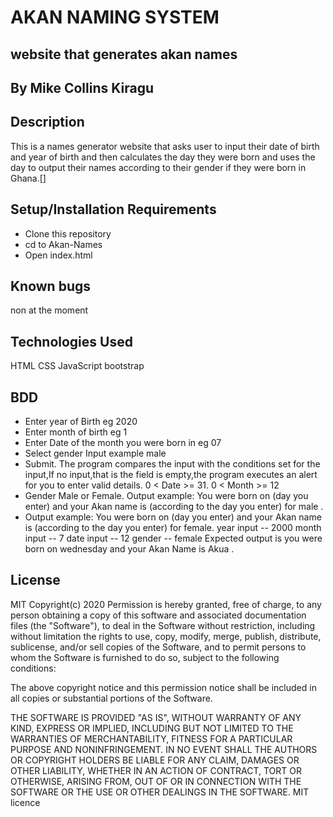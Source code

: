 
# AKAN NAMING SYSTEM
##  website that generates akan names

## By Mike Collins Kiragu

## Description
This is a names generator website that asks user to input their date of birth and year of birth and then calculates the day they were born and uses the day to output their names according to their gender if they were born in Ghana.[]

## Setup/Installation Requirements
* Clone this repository
* cd to Akan-Names
* Open index.html

## Known bugs
non at the moment

## Technologies Used
HTML CSS JavaScript bootstrap

## BDD
* Enter year of Birth eg 2020
* Enter month of birth eg 1
* Enter Date of the month you were born in eg 07
* Select gender Input example male
* Submit. The program compares the input with the conditions set for the input,If no input,that is the field is empty,the program executes an alert for you to enter valid details.
 0 < Date >= 31. 0 < Month >= 12
* Gender Male or Female. Output example: You were born on (day you enter) and your Akan name is (according to the day you enter) for male .
* Output example: You were born on (day you enter) and your Akan name is (according to the day you enter) for female.
year input -- 2000 month input -- 7 date input -- 12 gender -- female Expected output is you were born on wednesday and your Akan Name is Akua .

## License
MIT Copyright(c) 2020
Permission is hereby granted, free of charge, to any person obtaining a copy of this software and associated documentation files (the "Software"), to deal in the Software without restriction, including without limitation the rights to use, copy, modify, merge, publish, distribute, sublicense, and/or sell copies of the Software, and to permit persons to whom the Software is furnished to do so, subject to the following conditions:

The above copyright notice and this permission notice shall be included in all copies or substantial portions of the Software.

THE SOFTWARE IS PROVIDED "AS IS", WITHOUT WARRANTY OF ANY KIND, EXPRESS OR IMPLIED, INCLUDING BUT NOT LIMITED TO THE WARRANTIES OF MERCHANTABILITY, FITNESS FOR A PARTICULAR PURPOSE AND NONINFRINGEMENT. IN NO EVENT SHALL THE AUTHORS OR COPYRIGHT HOLDERS BE LIABLE FOR ANY CLAIM, DAMAGES OR OTHER LIABILITY, WHETHER IN AN ACTION OF CONTRACT, TORT OR OTHERWISE, ARISING FROM, OUT OF OR IN CONNECTION WITH THE SOFTWARE OR THE USE OR OTHER DEALINGS IN THE SOFTWARE. MIT licence